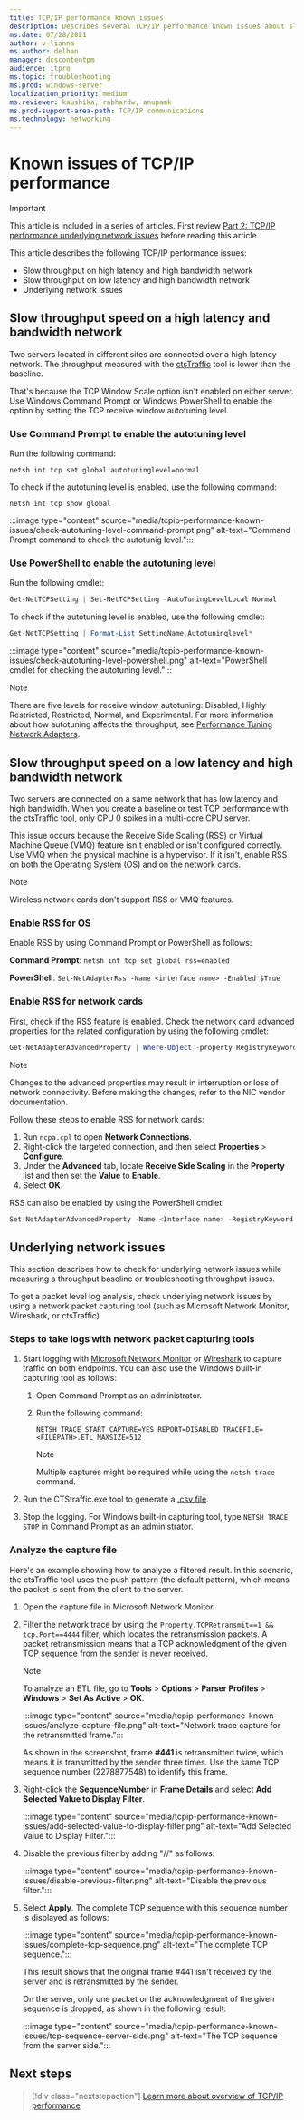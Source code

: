 ```yaml
---
title: TCP/IP performance known issues
description: Describes several TCP/IP performance known issues about slow throughput and underlying networks.
ms.date: 07/28/2021
author: v-lianna
ms.author: delhan
manager: dcscontentpm
audience: itpro
ms.topic: troubleshooting
ms.prod: windows-server
localization_priority: medium
ms.reviewer: kaushika, rabhardw, anupamk 
ms.prod-support-area-path: TCP/IP communications
ms.technology: networking
---
```

# Known issues of TCP/IP performance

> [!IMPORTANT]
> This article is included in a series of articles. First review [Part 2: TCP/IP performance underlying network issues](troubleshooting-tcpip-performance-underlying-network.md) before reading this article.

This article describes the following TCP/IP performance issues:

- Slow throughput on high latency and high bandwidth network
- Slow throughput on low latency and high bandwidth network
- Underlying network issues

## Slow throughput speed on a high latency and bandwidth network

Two servers located in different sites are connected over a high latency network. The throughput measured with the [ctsTraffic](https://github.com/Microsoft/ctsTraffic) tool is lower than the baseline.

That's because the TCP Window Scale option isn't enabled on either server. Use Windows Command Prompt or Windows PowerShell to enable the option by setting the TCP receive window autotuning level.

### Use Command Prompt to enable the autotuning level

Run the following command:

```console
netsh int tcp set global autotuninglevel=normal 
```

To check if the autotuning level is enabled, use the following command:

```console
netsh int tcp show global
```

:::image type="content" source="media/tcpip-performance-known-issues/check-autotuning-level-command-prompt.png" alt-text="Command Prompt command to check the autotunig level.":::

### Use PowerShell to enable the autotuning level

Run the following cmdlet:

```powershell
Get-NetTCPSetting | Set-NetTCPSetting -AutoTuningLevelLocal Normal
```

To check if the autotuning level is enabled, use the following cmdlet:

```powershell
Get-NetTCPSetting | Format-List SettingName,Autotuninglevel*
```

:::image type="content" source="media/tcpip-performance-known-issues/check-autotuning-level-powershell.png" alt-text="PowerShell cmdlet for checking the autotuning level.":::
> [!NOTE]
> There are five levels for receive window autotuning: Disabled, Highly Restricted, Restricted, Normal, and Experimental. For more information about how autotuning affects the throughput, see [Performance Tuning Network Adapters](/windows-server/networking/technologies/network-subsystem/net-sub-performance-tuning-nics).

## Slow throughput speed on a low latency and high bandwidth network

Two servers are connected on a same network that has low latency and high bandwidth. When you create a baseline or test TCP performance with the ctsTraffic tool, only CPU 0 spikes in a multi-core CPU server.

This issue occurs because the Receive Side Scaling (RSS) or Virtual Machine Queue (VMQ) feature isn't enabled or isn't configured correctly. Use VMQ when the physical machine is a hypervisor. If it isn't, enable RSS on both the Operating System (OS) and on the network cards.

> [!NOTE]
> Wireless network cards don't support RSS or VMQ features.

### Enable RSS for OS

Enable RSS by using Command Prompt or PowerShell as follows:

**Command Prompt**: `netsh int tcp set global rss=enabled`

**PowerShell**: `Set-NetAdapterRss -Name <interface name> -Enabled $True`

### Enable RSS for network cards

First, check if the RSS feature is enabled. Check the network card advanced properties for the related configuration by using the following cmdlet:

```powershell
Get-NetAdapterAdvancedProperty | Where-Object -property RegistryKeyword -Like *rss* | format-table -AutoSize
```

> [!NOTE]
> Changes to the advanced properties may result in interruption or loss of network connectivity. Before making the changes, refer to the NIC vendor documentation.

Follow these steps to enable RSS for network cards:

1. Run `ncpa.cpl` to open **Network Connections**.
2. Right-click the targeted connection, and then select **Properties** > **Configure**.
3. Under the **Advanced** tab, locate **Receive Side Scaling** in the **Property** list and then set the **Value** to **Enable**.
4. Select **OK**.

RSS can also be enabled by using the PowerShell cmdlet:

```powershell
Set-NetAdapterAdvancedProperty -Name <Interface name> -RegistryKeyword *RSS -RegistryValue 1
```

## Underlying network issues

This section describes how to check for underlying network issues while measuring a throughput baseline or troubleshooting throughput issues.

To get a packet level log analysis, check underlying network issues by using a network packet capturing tool (such as Microsoft Network Monitor, Wireshark, or ctsTraffic).

### Steps to take logs with network packet capturing tools

1. Start logging with [Microsoft Network Monitor](/windows/client-management/troubleshoot-tcpip-netmon) or [Wireshark](https://www.wireshark.org/docs/wsug_html_chunked/ChapterCapture.html) to capture traffic on both endpoints. You can also use the Windows built-in capturing tool as follows:

    1. Open Command Prompt as an administrator.
    2. Run the following command:

        ```console
        NETSH TRACE START CAPTURE=YES REPORT=DISABLED TRACEFILE=<FILEPATH>.ETL MAXSIZE=512
        ```

        > [!NOTE]
        > Multiple captures might be required while using the `netsh trace` command.

2. Run the CTStraffic.exe tool to generate a [.csv file](troubleshooting-tcpip-performance-underlying-network.md).
3. Stop the logging. For Windows built-in capturing tool, type `NETSH TRACE STOP` in Command Prompt as an administrator.

### Analyze the capture file

Here's an example showing how to analyze a filtered result. In this scenario, the ctsTraffic tool uses the push pattern (the default pattern), which means the packet is sent from the client to the server.

1. Open the capture file in Microsoft Network Monitor.

2. Filter the network trace by using the `Property.TCPRetransmit==1 && tcp.Port==4444` filter, which locates the retransmission packets. A packet retransmission means that a TCP acknowledgment of the given TCP sequence from the sender is never received.

    > [!NOTE]
    > To analyze an ETL file, go to **Tools** > **Options** > **Parser Profiles** > **Windows** > **Set As Active** > **OK**.

    :::image type="content" source="media/tcpip-performance-known-issues/analyze-capture-file.png" alt-text="Network trace capture for the retransmitted frame.":::

    As shown in the screenshot, frame **#441** is retransmitted twice, which means it is transmitted by the sender three times. Use the same TCP sequence number (2278877548) to identify this frame.

3. Right-click the **SequenceNumber** in **Frame Details** and select **Add Selected Value to Display Filter**.

    :::image type="content" source="media/tcpip-performance-known-issues/add-selected-value-to-display-filter.png" alt-text="Add Selected Value to Display Filter.":::

4. Disable the previous filter by adding "//" as follows:

    :::image type="content" source="media/tcpip-performance-known-issues/disable-previous-filter.png" alt-text="Disable the previous filter.":::

5. Select **Apply**. The complete TCP sequence with this sequence number is displayed as follows:

    :::image type="content" source="media/tcpip-performance-known-issues/complete-tcp-sequence.png" alt-text="The complete TCP sequence.":::

    This result shows that the original frame #441 isn't received by the server and is retransmitted by the sender.

    On the server, only one packet or the acknowledgment of the given sequence is dropped, as shown in the following result:

    :::image type="content" source="media/tcpip-performance-known-issues/tcp-sequence-server-side.png" alt-text="The TCP sequence from the server side.":::

## Next steps

> [!div class="nextstepaction"]
> [Learn more about overview of TCP/IP performance](overview-of-tcpip-performance.md)
